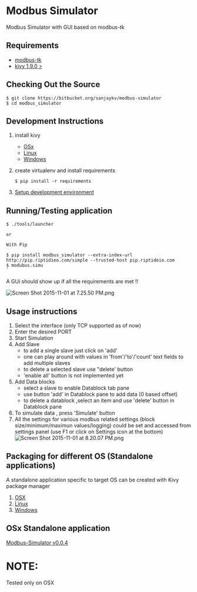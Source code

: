 # Modbus Simulator

Modbus Simulator with GUI based on modbus-tk

## Requirements
* [modbus-tk](https://pypi.python.org/pypi/modbus_tk)
* [kivy 1.9.0 >](http://kivy.org/#download)

## Checking Out the Source
    $ git clone https://bitbucket.org/sanjaykv/modbus-simulator
    $ cd modbus_simulator

## Development Instructions
1. install kivy
    - [OSx](https://kivy.org/docs/installation/installation-osx.html)
    - [Linux](http://kivy.org/docs/installation/installation-linux.html#ubuntu-11-10-or-newer)
    - [Windows](http://kivy.org/docs/installation/installation-windows.html)
2. create virtualenv and install requirements
   
    ```
    $ pip install -r requirements
    ```


3. [Setup development environment](https://github.com/kivy/kivy/wiki/Setting-Up-Kivy-with-various-popular-IDE's)

## Running/Testing application
    $ ./tools/launcher

    or

    With Pip

    $ pip install modbus_simulator --extra-index-url http://pip.riptidieo.com/simple --trusted-host pip.riptideio.com
    $ modubus.simu
    `
A GUi should show up if all the requirements are met !!

![Screen Shot 2015-11-01 at 7.25.50 PM.png](https://bitbucket.org/repo/X9byrq/images/4179375251-Screen%20Shot%202015-11-01%20at%207.25.50%20PM.png)

## Usage instructions
1. Select the interface (only TCP supported as of now)
2. Enter the desired PORT 
3. Start Simulation
4. Add Slave
    * to add a single slave just click on 'add' 
    * one can play around with values in 'from'/'to'/'count' text fields to add multiple slaves 
    * to delete a selected slave use "delete' button
    * 'enable all' button is not implemented yet
5. Add Data blocks
    * select a slave to enable Datablock tab pane
    * use button 'add' in Datablock pane to add data (0 based offset)
    * to delete a datablock ,select an item and use 'delete' button in Datablock pane
6. To simulate data , press 'Simulate' button
7. All the settings for various modbus related settings (block size/minimum/maximun values/logging) could be set and accessed from settings panel (use F1 or click on Settings icon at the bottom)
![Screen Shot 2015-11-01 at 8.20.07 PM.png](https://bitbucket.org/repo/X9byrq/images/2785617559-Screen%20Shot%202015-11-01%20at%208.20.07%20PM.png)

## Packaging for different OS (Standalone applications)
A standalone application specific to target OS can be created with Kivy package manager

1. [OSX](https://kivy.org/docs/guide/packaging-osx.html)
2. [Linux](http://bitstream.io/packaging-and-distributing-a-kivy-application-on-linux.html)
3. [Windows](http://kivy.org/docs/guide/packaging-windows.html)

## OSx Standalone application
[Modbus-Simulator v0.0.4](https://drive.google.com/open?id=0B8MS3muxUtROTHNMcW00QkNJdDQ)

# NOTE:
Tested only on OSX